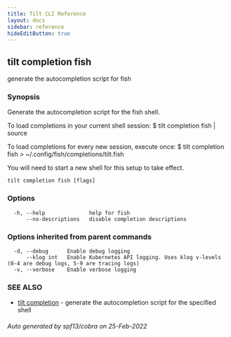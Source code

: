 ```yaml
---
title: Tilt CLI Reference
layout: docs
sidebar: reference
hideEditButton: true
---
```

## tilt completion fish

generate the autocompletion script for fish

### Synopsis


Generate the autocompletion script for the fish shell.

To load completions in your current shell session:
$ tilt completion fish | source

To load completions for every new session, execute once:
$ tilt completion fish > ~/.config/fish/completions/tilt.fish

You will need to start a new shell for this setup to take effect.


```
tilt completion fish [flags]
```

### Options

```
  -h, --help              help for fish
      --no-descriptions   disable completion descriptions
```

### Options inherited from parent commands

```
  -d, --debug      Enable debug logging
      --klog int   Enable Kubernetes API logging. Uses klog v-levels (0-4 are debug logs, 5-9 are tracing logs)
  -v, --verbose    Enable verbose logging
```

### SEE ALSO

* [tilt completion](tilt_completion.html)	 - generate the autocompletion script for the specified shell

###### Auto generated by spf13/cobra on 25-Feb-2022
